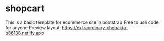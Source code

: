 # shopcart
This is a basic template for ecommerce site in bootstrap
Free to use code for anyone
Preview layout: 
   https://extraordinary-chebakia-b86138.netlify.app
